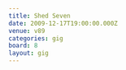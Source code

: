 ```yaml
---
title: Shed Seven
date: 2009-12-17T19:00:00.000Z
venue: v89
categories: gig
board: 8
layout: gig
---
```

